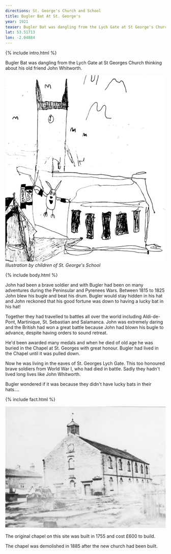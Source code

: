```yaml
---
directions: St. George's Church and School
title: Bugler Bat At St. George's
year: 1921
teaser: Bugler Bat was dangling from the Lych Gate at St George's Church thinking about his old friend John Whitworth.
lat: 53.51713
lon: -2.04884
---
```


{% include intro.html %}

Bugler Bat was dangling from the Lych Gate at St Georges Church thinking about his old friend John Whitworth.

![Illustration by children of St. George's School](/images/stops/bat/Trail_Bat_1.png)
_Illustration by children of St. George's School_

{% include body.html %}

John had been a brave soldier and with Bugler had been on many adventures during the Peninsular and Pyrenees Wars. Between 1815 to 1825 John blew his bugle and beat his drum. Bugler would stay hidden in his hat and John reckoned that his good fortune was down to having a lucky bat in his hat!

Together they had travelled to battles all over the world including Aldi-de-Pont, Martinique, St. Sebastian and Salamanca. John was extremely daring and the British had won a great battle because John had blown his bugle to advance, despite having orders to sound retreat.

He'd been awarded many medals and when he died of old age he was buried in the Chapel at St. Georges with great honour. Bugler had lived in the Chapel until it was pulled down.

Now he was living in the eaves of St. Georges Lych Gate. This too honoured brave soldiers from World War I, who had died in battle. Sadly they hadn't lived long lives like John Whitworth.

Bugler wondered if it was because they didn't have lucky bats in their hats....

{% include fact.html %}

![Photo of the remains of the chapel](/images/stops/bat/Trail_Bat_1b.png)

The original chapel on this site was built in 1755 and cost £600 to build.

The chapel was demolished in 1885 after the new church had been built.

